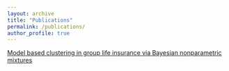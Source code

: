 ```yaml
---
layout: archive
title: "Publications"
permalink: /publications/
author_profile: true
---
```


[Model based clustering in group life insurance via Bayesian nonparametric mixtures](https://laura-dangelo.github.io/publication/Model_based_clustering)
